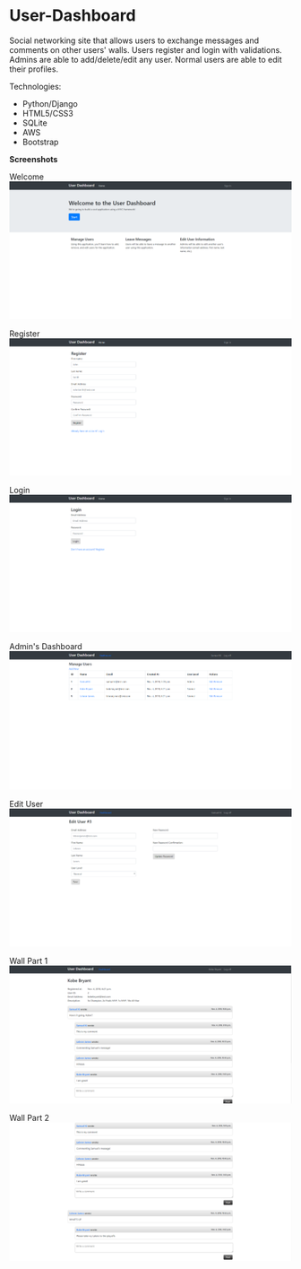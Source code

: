 # User-Dashboard

Social networking site that allows users to exchange messages and comments on other users' walls. Users register and login with validations. Admins are able to add/delete/edit any user. Normal users are able to edit their profiles. 

Technologies:
- Python/Django
- HTML5/CSS3
- SQLite
- AWS
- Bootstrap

__Screenshots__

Welcome
![Welcome](/screenshots/welcome.png?raw=true)

Register
![Register](/screenshots/register.png?raw=true)

Login
![Login](/screenshots/login.png?raw=true)

Admin's Dashboard
![Dashboard](/screenshots/dashboard.png?raw=true)

Edit User
![Edit](/screenshots/edit.png?raw=true)

Wall Part 1
![Wall1](/screenshots/wall_1.png?raw=true)

Wall Part 2
![Wall2](/screenshots/wall_2.png?raw=true)